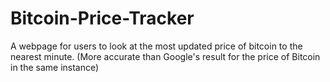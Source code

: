 # Bitcoin-Price-Tracker
 A webpage for users to look at the most updated price of bitcoin to the nearest minute. 
 (More accurate than Google's result for the price of Bitcoin in the same instance)
